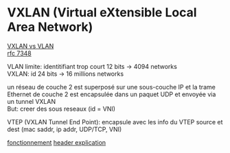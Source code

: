 # VXLAN (Virtual eXtensible Local Area Network)
[VXLAN vs VLAN](https://blog.invgate.com/vxlan-vs-vlan)\
[rfc 7348](https://datatracker.ietf.org/doc/rfc7348/)

VLAN limite: identitifiant trop court 12 bits -> 4094 networks\
VXLAN: id 24 bits -> 16 millions networks

un réseau de couche 2 est superposé sur une sous-couche IP et la trame Ethernet de couche 2 est encapsulée dans un paquet UDP et envoyée via un tunnel VXLAN\
But: creer des sous reseaux (id = VNI)

VTEP (VXLAN Tunnel End Point): encapsule avec les info du VTEP source et dest (mac saddr, ip addr, UDP/TCP, VNI)

[fonctionnement](https://blog.wescale.fr/les-reseaux-doverlay-principes-et-fonctionnement)
[header explication](https://www.juniper.net/documentation/us/en/software/junos/evpn-vxlan/topics/topic-map/sdn-vxlan.html)
